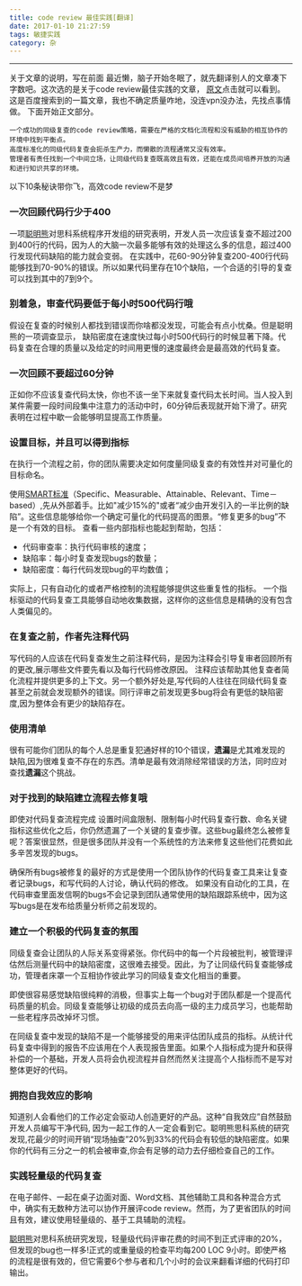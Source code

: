 ```yaml
---
title: code review 最佳实践[翻译]  
date: 2017-01-10 21:27:59
tags: 敏捷实践
category: 杂
---
```


----------

 关于文章的说明，写在前面
最近懒，脑子开始冬眠了，就先翻译别人的文章凑下字数吧。这次选的是关于code review最佳实践的文章，
[原文][1]点击就可以看到。这是百度搜索到的一篇文章，我也不确定质量咋地，没连vpn没办法，先找点事情做。
下面开始正文部分。

```
一个成功的同级复查的code review策略，需要在严格的文档化流程和没有威胁的相互协作的环境中找到平衡点。
高度标准化的同级代码复查会扼杀生产力，而懒散的流程通常又没有效率。
管理者有责任找到一个中间立场，让同级代码复查既高效且有效，还能在成员间培养开放的沟通和进行知识共享的环境。
```


以下10条秘诀带你飞，高效code review不是梦

### 一次回顾代码行少于400
一项[聪明熊][2]对思科系统程序开发组的研究表明，开发人员一次应该复查不超过200到400行的代码，因为人的大脑一次最多能够有效的处理这么多的信息，超过400行发现代码缺陷的能力就会变弱。
在实践中，花60-90分钟复查200-400行代码能够找到70-90%的错误。所以如果代码里存在10个缺陷，一个合适的引导的复查可以找到其中的7到9个。

### 别着急，审查代码要低于每小时500代码行哦

假设在复查的时候别人都找到错误而你啥都没发现，可能会有点小忧桑。但是聪明熊的一项调查显示，
缺陷密度在速度快过每小时500代码行的时候显著下降。代码复查在合理的质量以及给定的时间用更慢的速度最终会是最高效的代码复查。

### 一次回顾不要超过60分钟
正如你不应该复查代码太快，你也不该一坐下来就复查代码太长时间。当人投入到某件需要一段时间段集中注意力的活动中时，60分钟后表现就开始下滑了。研究表明在过程中歇一会能够明显提高工作质量。

### 设置目标，并且可以得到指标
在执行一个流程之前，你的团队需要决定如何度量同级复查的有效性并对可量化的目标命名。

使用[SMART标准][3]（Specific、Measurable、Attainable、Relevant、Time－based）,先从外部着手。比如"减少15%的"或者“减少由开发引入的一半比例的缺陷”。这些信息能够给你一个确定可量化的代码提高的图景。“修复更多的bug”不是一个有效的目标。
查看一些内部指标也能起到帮助，包括：
* 代码审查率：执行代码审核的速度；
* 缺陷率：每小时复查发现bugs的数量；
* 缺陷密度：每行代码发现bug的平均数值；

实际上，只有自动化的或者严格控制的流程能够提供这些重复性的指标。
一个指标驱动的代码复查工具能够自动地收集数据，这样你的这些信息是精确的没有包含人类偏见的。


### 在复查之前，作者先注释代码
写代码的人应该在代码复查发生之前注释代码，是因为注释会引导复审者回顾所有的更改,展示哪些文件要先看以及每行代码修改原因。
注释应该帮助其他复查者简化流程并提供更多的上下文。另一个额外好处是,写代码的人往往在同级代码复查甚至之前就会发现额外的错误。同行评审之前发现更多bug将会有更低的缺陷密度,因为整体会有更少的缺陷存在。

### 使用清单
很有可能你们团队的每个人总是重复犯通好样的10个错误，**遗漏**是尤其难发现的缺陷,因为很难复查不存在的东西。清单是最有效消除经常错误的方法，同时应对查找**遗漏**这个挑战。

### 对于找到的缺陷建立流程去修复哦
即使对代码复查流程完成 设置时间盒限制、限制每小时代码复查行数、命名关键指标这些优化之后，你仍然遗漏了一个关键的复查步骤。这些bug最终怎么被修复呢？答案很显然，但是很多团队并没有一个系统性的方法来修复这些他们花费如此多辛苦发现的bugs。

确保所有bugs被修复的最好的方式是使用一个团队协作的代码复查工具来让复查者记录bugs，和写代码的人讨论，确认代码的修改。
如果没有自动化的工具，在代码审查里面发信啊的bugs不会记录到团队通常使用的缺陷跟踪系统中，因为这写bugs是在发布给质量分析师之前发现的。

### 建立一个积极的代码复查的氛围
同级复查会让团队的人际关系变得紧张。你代码中的每一个片段被批判，被管理评估然后测量代码中的缺陷密度，这很难去接受。因此，为了让同级代码复查能够成功，管理者床罩一个互相协作彼此学习的同级复查文化相当的重要。

即使很容易感觉缺陷很纯粹的消极，但事实上每一个bug对于团队都是一个提高代码质量的机会。同级复查能够让初级的成员去向高一级的主力成员学习，也能帮助一些老程序员改掉坏习惯。

在同级复查中发现的缺陷不是一个能够接受的用来评估团队成员的指标。从统计代码复查中得到的报告不应该用在个人表现报告里面。如果个人指标成为提升和获得补偿的一个基础，开发人员将会仇视流程并自然而然关注提高个人指标而不是写对整体更好的代码。

### 拥抱自我效应的影响
知道别人会看他们的工作必定会驱动人创造更好的产品。这种“自我效应”自然鼓励开发人员编写干净代码,
因为一起工作的人一定会看到它。聪明熊思科系统的研究发现,花最少的时间开销“现场抽查”20%到33%的代码会有较低的缺陷密度。如果你的代码有三分之一的机会被审查,你会有足够的动力去仔细检查自己的工作。

### 实践轻量级的代码复查
在电子邮件、一起在桌子边面对面、Word文档、其他辅助工具和各种混合方式中，确实有无数种方法可以协作开展评code review。然而，为了更省团队的时间且有效，建议使用轻量级的、基于工具辅助的流程。

[聪明熊][2]对思科系统研究发现，轻量级代码评审花费的时间不到正式评审的20%，但发现的bug也一样多!正式的或重量级的检查平均每200 LOC 9小时。即使严格的流程是很有效的，但它需要6个参与者和几个小时的会议来翻看详细的代码打印输出。

[1]:https://smartbear.com/learn/code-review/best-practices-for-peer-code-review/
[2]:https://smartbear.com/
[3]:https://baike.baidu.com/item/smart/2230883?fr=aladdin%14%0D%A8

